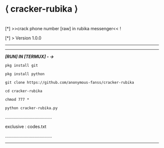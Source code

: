 # ⟨ cracker-rubika ⟩
# <!-- hack rubika [0] -->
[*] >>crack phone number [raw] in rubika messenger&lt;&lt; !

[*] > Version 1.0.0

_______________________________________
_______________________________________

***[RUN] IN [TERMUX] - ->***

`pkg install git`

`pkg install python`

`git clone https://github.com/anonymous-fanss/cracker-rubika`

`cd cracker-rubika`

`chmod 777 *`

`python cracker-rubika.py`

......................................

exclusive :
    codes.txt 

......................................

_______________________________________